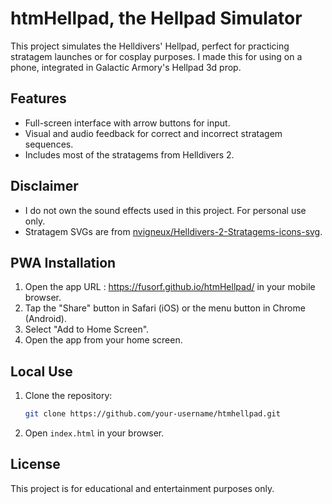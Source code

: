 # htmHellpad, the Hellpad Simulator

This project simulates the Helldivers' Hellpad, perfect for practicing stratagem launches or for cosplay purposes.
I made this for using on a phone, integrated in Galactic Armory's Hellpad 3d prop.

## Features
- Full-screen interface with arrow buttons for input.
- Visual and audio feedback for correct and incorrect stratagem sequences.
- Includes most of the stratagems from Helldivers 2.

## Disclaimer
- I do not own the sound effects used in this project. For personal use only.
- Stratagem SVGs are from [nvigneux/Helldivers-2-Stratagems-icons-svg](https://github.com/nvigneux/Helldivers-2-Stratagems-icons-svg).

## PWA Installation
1. Open the app URL : https://fusorf.github.io/htmHellpad/ in your mobile browser.
2. Tap the "Share" button in Safari (iOS) or the menu button in Chrome (Android).
3. Select "Add to Home Screen".
4. Open the app from your home screen.

## Local Use
1. Clone the repository:
    ```sh
    git clone https://github.com/your-username/htmhellpad.git
    ```
2. Open `index.html` in your browser.

## License
This project is for educational and entertainment purposes only.
